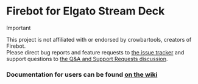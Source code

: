 # Firebot for Elgato Stream Deck

> [!IMPORTANT]
> This project is not affiliated with or endorsed by crowbartools, creators of Firebot.
> <br />
> Please direct bug reports and feature requests to [the issue tracker](https://github.com/dennisrijsdijk/firebot-streamdeck/issues) and support questions to [the Q&A and Support Requests discussion](https://github.com/dennisrijsdijk/firebot-streamdeck/discussions/categories/q-a-and-support).

### Documentation for users can be found [on the wiki](https://github.com/dennisrijsdijk/firebot-streamdeck/wiki)